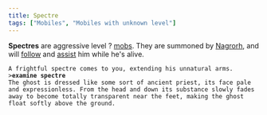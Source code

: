 ```yaml
---
title: Spectre
tags: ["Mobiles", "Mobiles with unknown level"]
---
```

**Spectres** are aggressive level ? [mobs](mob "wikilink"). They are
summoned by [Nagrorh](Nagrorh "wikilink"), and will
[follow](follow "wikilink") and [assist](assist "wikilink") him while
he's alive.

`A frightful spectre comes to you, extending his unnatural arms.`
`>`**`examine spectre`**
`The ghost is dressed like some sort of ancient priest, its face pale`
`and expressionless. From the head and down its substance slowly fades`
`away to become totally transparent near the feet, making the ghost`
`float softly above the ground.`
 